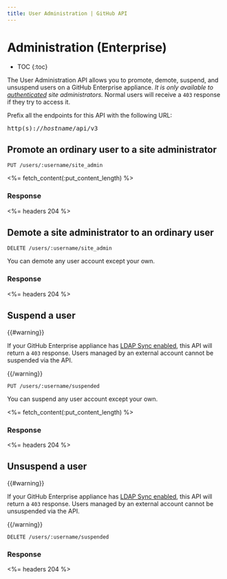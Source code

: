 ```yaml
---
title: User Administration | GitHub API
---
```


# Administration (Enterprise)

* TOC
{:toc}

The User Administration API allows you to promote, demote, suspend, and unsuspend users on a GitHub Enterprise appliance. *It is only available to [authenticated](/v3/#authentication) site administrators.* Normal users will receive a `403` response if they try to access it.

Prefix all the endpoints for this API with the following URL:

<pre class="terminal">
http(s)://<em>hostname</em>/api/v3
</pre>

## Promote an ordinary user to a site administrator

    PUT /users/:username/site_admin

<%= fetch_content(:put_content_length) %>

### Response

<%= headers 204 %>

## Demote a site administrator to an ordinary user

    DELETE /users/:username/site_admin

You can demote any user account except your own.

### Response

<%= headers 204 %>

## Suspend a user

{{#warning}}

If your GitHub Enterprise appliance has [LDAP Sync enabled](https://help.github.com/enterprise/admin/guides/user-management/using-ldap), this API will return a `403` response. Users managed by an external account cannot be suspended via the API.

{{/warning}}

    PUT /users/:username/suspended

You can suspend any user account except your own.

<%= fetch_content(:put_content_length) %>

### Response

<%= headers 204 %>

## Unsuspend a user

{{#warning}}

If your GitHub Enterprise appliance has [LDAP Sync enabled](https://help.github.com/enterprise/admin/guides/user-management/using-ldap), this API will return a `403` response. Users managed by an external account cannot be unsuspended via the API.

{{/warning}}

    DELETE /users/:username/suspended

### Response

<%= headers 204 %>
